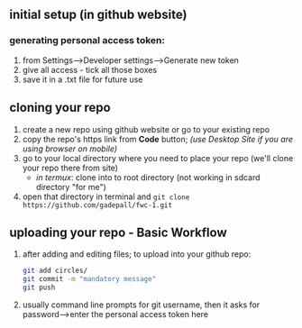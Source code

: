 ## initial setup (in github website)
### generating personal access token:
1. from Settings-->Developer settings-->Generate new token
2. give all access - tick all those boxes
1. save it in a .txt file for future use

## cloning your repo  
1. create a new repo using github website or go to your existing repo 
1. copy the repo's https link from **Code** button; _(use Desktop Site if you are using browser on mobile)_
1. go to your local directory where you need to place your repo (we'll clone your repo there from site)
    * _in termux_: clone into to root directory (not working in sdcard directory "for me")
1. open that directory in terminal and ` git clone https://github.com/gadepall/fwc-1.git `

## uploading your repo - **Basic Workflow**
1. after adding and editing files; to upload into your github repo:
    ```bash
    git add circles/
    git commit -m "mandatory message"
    git push
    ```
8. usually command line prompts for git username, then it asks for password-->enter the personal access token here
